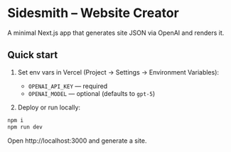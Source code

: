 # Sidesmith – Website Creator

A minimal Next.js app that generates site JSON via OpenAI and renders it.

## Quick start

1. Set env vars in Vercel (Project → Settings → Environment Variables):
   - `OPENAI_API_KEY` — required
   - `OPENAI_MODEL` — optional (defaults to `gpt-5`)

2. Deploy or run locally:

```bash
npm i
npm run dev
```

Open http://localhost:3000 and generate a site.
